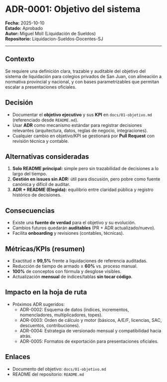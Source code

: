 # ADR-0001: Objetivo del sistema

**Fecha:** 2025-10-10  
**Estado:** Aprobado  
**Autor:** Miguel Moll (Liquidación de Sueldos)  
**Repositorio:** Liquidacion-Sueldos-Docentes-SJ

---

## Contexto
Se requiere una definición clara, trazable y auditable del objetivo del sistema de liquidación para colegios privados de San Juan, con alineación a normativa provincial y nacional, y con bases parametrizables que permitan escalar a presentaciones oficiales.

## Decisión
- Documentar el **objetivo ejecutivo** y sus **KPI** en `docs/01-objetivo.md` (referenciado desde `README.md`).
- Usar **ADR** como mecanismo estándar para registrar decisiones relevantes (arquitectura, datos, reglas de negocio, integraciones).
- Cualquier cambio en objetivo/KPI se gestionará por **Pull Request** con revisión técnica y contable.

## Alternativas consideradas
1. **Solo README principal:** simple pero sin trazabilidad de decisiones a lo largo del tiempo.  
2. **Gestión en issues sin ADR:** útil para discusión, pero pobre como fuente canónica y difícil de auditar.  
3. **ADR + README (Elegida):** equilibrio entre claridad pública y registro histórico de decisiones.

## Consecuencias
- Existe una **fuente de verdad** para el objetivo y su evolución.
- Cambios futuros quedarán **auditables** (PR + ADR actualizado/nuevo).
- Facilita **onboarding** y revisiones (contables, técnicas).

## Métricas/KPIs (resumen)
- Exactitud ≥ **99,5%** frente a liquidaciones de referencia auditadas.
- Reducción de tiempo de armado ≥ **60%** vs. proceso manual.
- **100%** de conceptos con fórmula y desglose visibles.
- Actualización **mensual** de índices/tablas **sin tocar código**.

## Impacto en la hoja de ruta
- Próximos ADR sugeridos:
  - ADR-0002: Esquema de datos (índices, incrementos, nomencladores, multiplicadores, topes).
  - ADR-0003: Orden de cálculo y motor (básicos, A/E/F, licencias, SAC, descuentos, contribuciones).
  - ADR-0004: Estrategia de versionado mensual y compatibilidad hacia atrás.
  - ADR-0005: Formatos de exportación para presentaciones oficiales.

## Enlaces
- Documento del objetivo: `docs/01-objetivo.md`
- README del repositorio: `README.md`
